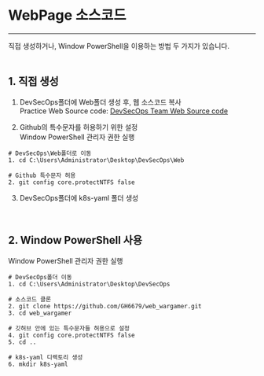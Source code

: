 # WebPage 소스코드
---
직접 생성하거나, Window PowerShell을 이용하는 방법 두 가지가 있습니다.
<br>
<br>
## **1. 직접 생성**
1) DevSecOps폴더에 Web폴더 생성 후, 웹 소스코드 복사<br>
Practice Web Source code:
<a href="https://github.com/GH6679/web_wargamer">DevSecOps Team Web Source code</a> <br>

2) Github의 특수문자를 허용하기 위한 설정<br>
Window PowerShell 관리자 권한 실행
```
# DevSecOps\Web폴더로 이동
1. cd C:\Users\Administrator\Desktop\DevSecOps\Web

# Github 특수문자 허용
2. git config core.protectNTFS false
```

3) DevSecOps폴더에 k8s-yaml 폴더 생성
<br>

## **2. Window PowerShell 사용** <br>
Window PowerShell 관리자 권한 실행
```
# DevSecOps폴더 이동
1. cd C:\Users\Administrator\Desktop\DevSecOps

# 소스코드 클론 
2. git clone https://github.com/GH6679/web_wargamer.git 
3. cd web_wargamer 

# 깃허브 안에 있는 특수문자들 허용으로 설정 
4. git config core.protectNTFS false 
5. cd .. 

# k8s-yaml 디렉토리 생성 
6. mkdir k8s-yaml
```

